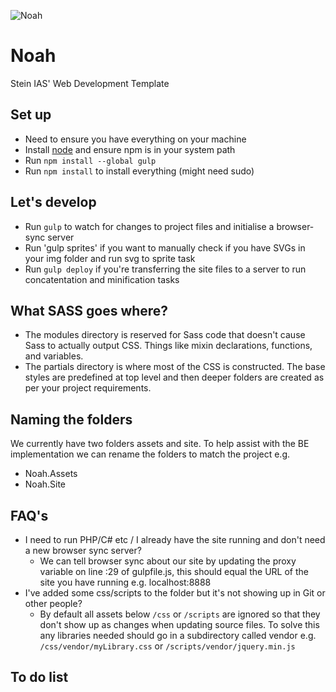 ![Noah](https://s4.postimg.org/7xnyqg9m5/Noahs-_Ark.jpg)

Noah
====

Stein IAS' Web Development Template

## Set up
- Need to ensure you have everything on your machine
- Install [node](https://nodejs.org/download/) and ensure npm is in your system path
- Run `npm install --global gulp`
- Run `npm install` to install everything (might need sudo)

## Let's develop
- Run `gulp` to watch for changes to project files and initialise a browser-sync server
- Run 'gulp sprites' if you want to manually check if you have SVGs in your img folder and run svg to sprite task
- Run `gulp deploy` if you're transferring the site files to a server to run concatentation and minification tasks


## What SASS goes where?
- The modules directory is reserved for Sass code that doesn't cause Sass to actually output CSS. Things like mixin declarations, functions, and variables.
- The partials directory is where most of the CSS is constructed. The base styles are predefined at top level and then deeper folders are created as per your project requirements.


## Naming the folders
We currently have two folders assets and site.
To help assist with the BE implementation we can rename the folders to match the project e.g.

- Noah.Assets
- Noah.Site

## FAQ's

- I need to run PHP/C# etc / I already have the site running and don't need a new browser sync server?
    + We can tell browser sync about our site by updating the proxy variable on line :29 of gulpfile.js, this should equal the URL of the site you have running e.g. localhost:8888
- I've added some css/scripts to the folder but it's not showing up in Git or other people?
    + By default all assets below `/css` or `/scripts` are ignored so that they don't show up as changes when updating source files. To solve this any libraries needed should go in a subdirectory called vendor e.g. `/css/vendor/myLibrary.css` or `/scripts/vendor/jquery.min.js`

## To do list


